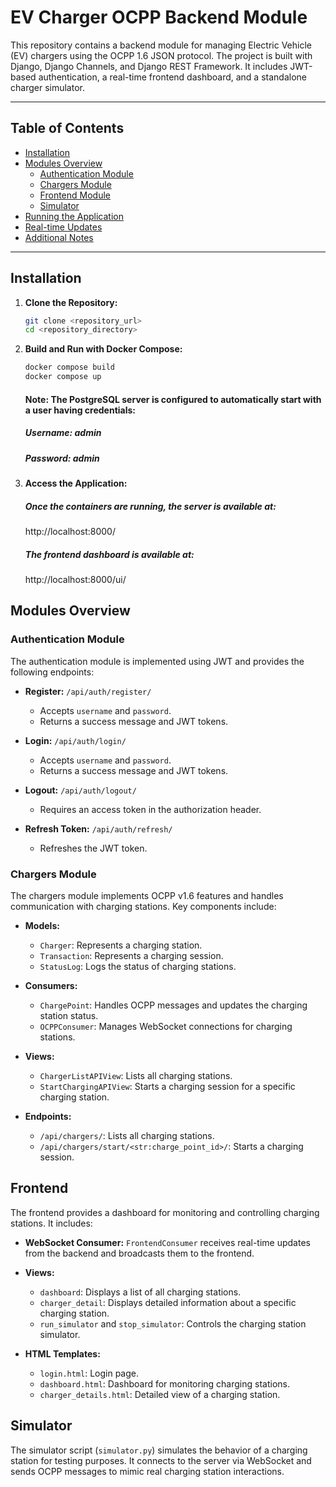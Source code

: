 # EV Charger OCPP Backend Module

This repository contains a backend module for managing Electric Vehicle (EV) chargers using the OCPP 1.6 JSON protocol. The project is built with Django, Django Channels, and Django REST Framework. It includes JWT-based authentication, a real-time frontend dashboard, and a standalone charger simulator.

---

## Table of Contents

- [Installation](#installation)
- [Modules Overview](#modules-overview)
  - [Authentication Module](#authentication-module)
  - [Chargers Module](#chargers-module)
  - [Frontend Module](#frontend-module)
  - [Simulator](#simulator)
- [Running the Application](#running-the-application)
- [Real-time Updates](#real-time-updates)
- [Additional Notes](#additional-notes)

---

## Installation

1. **Clone the Repository:**

   ```bash
   git clone <repository_url>
   cd <repository_directory>

2. **Build and Run with Docker Compose:**
   
   ```bash
   docker compose build
   docker compose up
   ```
    #### Note: The PostgreSQL server is configured to automatically start with a user having credentials:
    ##### Username: admin
    ##### Password: admin

3. **Access the Application:**
    ##### Once the containers are running, the server is available at:
    http://localhost:8000/
    
    ##### The frontend dashboard is available at:
    http://localhost:8000/ui/


## Modules Overview
### Authentication Module

The authentication module is implemented using JWT and provides the following endpoints:

- **Register:** `/api/auth/register/`
  - Accepts `username` and `password`.
  - Returns a success message and JWT tokens.

- **Login:** `/api/auth/login/`
  - Accepts `username` and `password`.
  - Returns a success message and JWT tokens.

- **Logout:** `/api/auth/logout/`
  - Requires an access token in the authorization header.

- **Refresh Token:** `/api/auth/refresh/`
  - Refreshes the JWT token.

### Chargers Module

The chargers module implements OCPP v1.6 features and handles communication with charging stations. Key components include:

- **Models:**
  - `Charger`: Represents a charging station.
  - `Transaction`: Represents a charging session.
  - `StatusLog`: Logs the status of charging stations.

- **Consumers:**
  - `ChargePoint`: Handles OCPP messages and updates the charging station status.
  - `OCPPConsumer`: Manages WebSocket connections for charging stations.

- **Views:**
  - `ChargerListAPIView`: Lists all charging stations.
  - `StartChargingAPIView`: Starts a charging session for a specific charging station.

- **Endpoints:**
  - `/api/chargers/`: Lists all charging stations.
  - `/api/chargers/start/<str:charge_point_id>/`: Starts a charging session.

## Frontend

The frontend provides a dashboard for monitoring and controlling charging stations. It includes:

- **WebSocket Consumer:** `FrontendConsumer` receives real-time updates from the backend and broadcasts them to the frontend.
- **Views:**
  - `dashboard`: Displays a list of all charging stations.
  - `charger_detail`: Displays detailed information about a specific charging station.
  - `run_simulator` and `stop_simulator`: Controls the charging station simulator.

- **HTML Templates:**
  - `login.html`: Login page.
  - `dashboard.html`: Dashboard for monitoring charging stations.
  - `charger_details.html`: Detailed view of a charging station.

## Simulator

The simulator script (`simulator.py`) simulates the behavior of a charging station for testing purposes. It connects to the server via WebSocket and sends OCPP messages to mimic real charging station interactions.
